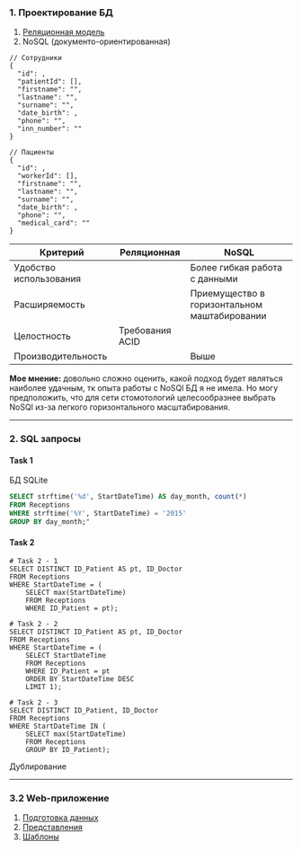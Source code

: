 ### 1. Проектирование БД
1. [Реляционная модель](https://github.com/vktadm/test_SG/blob/master/ER.png)
2. NoSQL (документо-ориентированная)
```
// Сотрудники
{
  "id": ,
  "patientId": [],
  "firstname": "",
  "lastname": "",
  "surname": "",
  "date_birth": ,
  "phone": "",
  "inn_number": ""
}

// Пациенты
{
  "id": ,
  "workerId": [],
  "firstname": "",
  "lastname": "",
  "surname": "",
  "date_birth": ,
  "phone": "",
  "medical_card": ""
}
```
| Критерий               | Реляционная     | NoSQL                                        |
|------------------------|-----------------|----------------------------------------------|
| Удобство использования |                 | Более гибкая работа с данными                |
| Расширяемость          |                 | Приемущество в горизонтальном маштабировании |
| Целостность            | Требования ACID |                                              |
| Производительность     |                 | Выше                                         |
**Мое мнение:** довольно сложно оценить, какой подход будет
являться наиболее удачным, тк опыта работы с NoSQl БД я не имела. Но могу предположить, что для сети стомотологий
целесообразнее выбрать NoSQl из-за легкого горизонтального масштабирования.
***
### 2. SQL запросы
#### Task 1
БД SQLite
```sql
SELECT strftime('%d', StartDateTime) AS day_month, count(*)
FROM Receptions
WHERE strftime('%Y', StartDateTime) = '2015'
GROUP BY day_month;"
```
#### Task 2
```
# Task 2 - 1
SELECT DISTINCT ID_Patient AS pt, ID_Doctor
FROM Receptions
WHERE StartDateTime = (
    SELECT max(StartDateTime)
    FROM Receptions
    WHERE ID_Patient = pt);

# Task 2 - 2
SELECT DISTINCT ID_Patient AS pt, ID_Doctor
FROM Receptions
WHERE StartDateTime = (
    SELECT StartDateTime
    FROM Receptions
    WHERE ID_Patient = pt
    ORDER BY StartDateTime DESC
    LIMIT 1);

# Task 2 - 3
SELECT DISTINCT ID_Patient, ID_Doctor
FROM Receptions
WHERE StartDateTime IN (
    SELECT max(StartDateTime)
    FROM Receptions
    GROUP BY ID_Patient);
```
Дублирование 
***
### 3.2 Web-приложение
1. [Подготовка данных](https://github.com/vktadm/test_SG/blob/master/WebApp/webapp/main/prepare_data.py)
2. [Представления](https://github.com/vktadm/test_SG/blob/master/WebApp/webapp/main/views.py)
3. [Шаблоны](https://github.com/vktadm/test_SG/tree/master/WebApp/webapp/main/templates)
